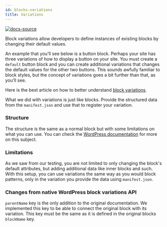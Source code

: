 ```yaml
---
id: blocks-variations
title: Variations
---
```


[![docs-source](https://img.shields.io/badge/source-eightshift--frontend--libs-yellow?style=for-the-badge&logo=javascript&labelColor=2a2a2a)](https://github.com/hhftechtips/eightshift-frontend-libs/tree/6.0.0/blocks/init/src/blocks/)

Block variations allow developers to define instances of existing blocks by changing their default values.

An example that you’ll see below is a button block. Perhaps your site has three variations of how to display a button on your site. You must create a `default` button block and you can create additional variations that changes the default values for the other two buttons. This sounds awfully familiar to block styles, but the concept of variations goes a bit further than that, as you’ll see.

Here is the best article on how to better understand [block variations](https://css-tricks.com/how-to-use-block-variations-in-wordpress/).

What we did with variations is just like blocks. Provide the structured data from the `manifest.json` and use that to register your variation.

### Structure

The structure is the same as a normal block but with some limitations on what you can use. You can check the [WordPress documentation](https://developer.wordpress.org/block-editor/developers/block-api/block-registration/#variations-optional) for more on this subject.

### Limitations

As we saw from our testing, you are not limited to only changing the block's default attributes, but adding additional data like inner blocks and such. With this setup, you can use variations the same way as you would block patterns, only in the variation you provide the data using `manifest.json`.

### Changes from native WordPress block variations API

`parentName` key is the only addition to the original documentation. We implemented this key to be able to connect the original block with its variation. This key must be the same as it is defined in the original blocks `blockName` key.
